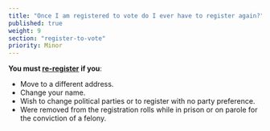 ```yaml
---
title: "Once I am registered to vote do I ever have to register again?"
published: true
weight: 9
section: "register-to-vote"
priority: Minor
---
```


**You must [re-register](http://registertovote.ca.gov/) if you**:  
- Move to a different address.  
- Change your name.  
- Wish to change political parties or to register with no party preference.  
- Were removed from the registration rolls while in prison or on parole for the conviction of a felony.
